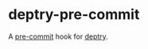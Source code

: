 # deptry-pre-commit
A [pre-commit](https://pre-commit.com/) hook for [deptry](https://github.com/fpgmaas/deptry).

